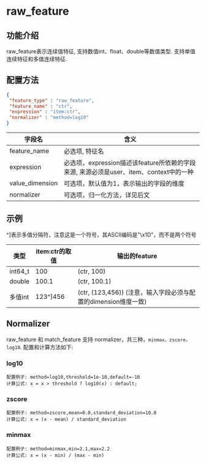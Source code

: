 # raw_feature

## 功能介绍

raw_feature表示连续值特征, 支持数值int、float、double等数值类型. 支持单值连续特征和多值连续特征.

## 配置方法

```json
{
 "feature_type" : "raw_feature",
 "feature_name" : "ctr",
 "expression" : "item:ctr",
 "normalizer" : "method=log10"
}
```

| 字段名             | 含义                                                           |
| --------------- | ------------------------------------------------------------ |
| feature_name    | 必选项, 特征名                                                     |
| expression      | 必选项，expression描述该feature所依赖的字段来源, 来源必须是user、item、context中的一种 |
| value_dimension | 可选项，默认值为1，表示输出的字段的维度                                         |
| normalizer      | 可选项，归一化方法，详见后文                                               |

## 示例

^\]表示多值分隔符，注意这是一个符号，其ASCII编码是"\\x1D"，而不是两个符号

| 类型      | item:ctr的取值 | 输出的feature                                     |
| ------- | ----------- | ---------------------------------------------- |
| int64_t | 100         | (ctr, 100)                                     |
| double  | 100.1       | (ctr, 100.1)                                   |
| 多值int   | 123^\]456   | (ctr, (123,456))  (注意，输入字段必须与配置的dimension维度一致) |

## Normalizer

raw_feature 和 match_feature 支持 normalizer，共三种，`minmax，zscore，log10`. 配置和计算方法如下:

### log10

```
配置例子: method=log10,threshold=1e-10,default=-10
计算公式: x = x > threshold ? log10(x) : default;
```

### zscore

```
配置例子: method=zscore,mean=0.0,standard_deviation=10.0
计算公式: x = (x - mean) / standard_deviation
```

### minmax

```
配置例子: method=minmax,min=2.1,max=2.2
计算公式: x = (x - min) / (max - min)
```
